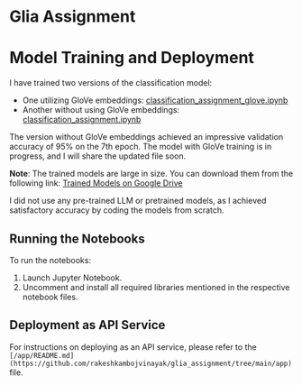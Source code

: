 # Glia Assignment

# Model Training and Deployment

I have trained two versions of the classification model:
- One utilizing GloVe embeddings: [classification_assignment_glove.ipynb](link-to-notebook-glove)
- Another without using GloVe embeddings: [classification_assignment.ipynb](link-to-notebook-without-glove)

The version without GloVe embeddings achieved an impressive validation accuracy of 95% on the 7th epoch. 
The model with GloVe training is in progress, and I will share the updated file soon.

**Note**: The trained models are large in size. You can download them from the following link:
[Trained Models on Google Drive](https://drive.google.com/file/d/1Q7jAkE0NYCyQ-VriAHjUMh7PA5ZFo6Oz/view?usp=sharing)

I did not use any pre-trained LLM or pretrained models, as I achieved satisfactory accuracy by coding the models from scratch.

## Running the Notebooks

To run the notebooks:
1. Launch Jupyter Notebook.
2. Uncomment and install all required libraries mentioned in the respective notebook files.

## Deployment as API Service

For instructions on deploying as an API service, please refer to the `[/app/README.md](https://github.com/rakeshkambojvinayak/glia_assignment/tree/main/app)` file.

